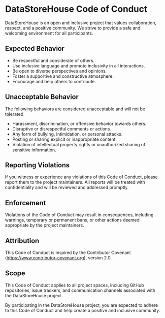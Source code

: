 # DataStoreHouse Code of Conduct

DataStoreHouse is an open and inclusive project that values collaboration, respect, and a positive community. We strive to provide a safe and welcoming environment for all participants.

## Expected Behavior

- Be respectful and considerate of others.
- Use inclusive language and promote inclusivity in all interactions.
- Be open to diverse perspectives and opinions.
- Foster a supportive and constructive atmosphere.
- Encourage and help others to contribute.

## Unacceptable Behavior

The following behaviors are considered unacceptable and will not be tolerated:

- Harassment, discrimination, or offensive behavior towards others.
- Disruptive or disrespectful comments or actions.
- Any form of bullying, intimidation, or personal attacks.
- Posting or sharing explicit or inappropriate content.
- Violation of intellectual property rights or unauthorized sharing of sensitive information.

## Reporting Violations

If you witness or experience any violations of this Code of Conduct, please report them to the project maintainers. All reports will be treated with confidentiality and will be reviewed and addressed promptly.

## Enforcement

Violations of the Code of Conduct may result in consequences, including warnings, temporary or permanent bans, or other actions deemed appropriate by the project maintainers.

## Attribution

This Code of Conduct is inspired by the Contributor Covenant (https://www.contributor-covenant.org), version 2.0.

## Scope

This Code of Conduct applies to all project spaces, including GitHub repositories, issue trackers, and communication channels associated with the DataStoreHouse project.

By participating in the DataStoreHouse project, you are expected to adhere to this Code of Conduct and help create a positive and inclusive community.

